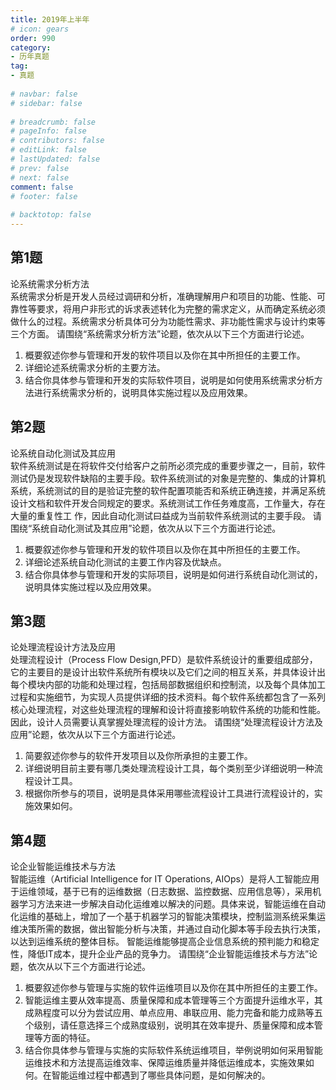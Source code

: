```yaml
---  
title: 2019年上半年  
# icon: gears  
order: 990  
category:  
- 历年真题  
tag:  
- 真题  
  
# navbar: false  
# sidebar: false  
  
# breadcrumb: false  
# pageInfo: false  
# contributors: false  
# editLink: false  
# lastUpdated: false  
# prev: false  
# next: false  
comment: false  
# footer: false  
  
# backtotop: false  
---  
```

## 第1题 ##

论系统需求分析方法  
系统需求分析是开发人员经过调研和分析，准确理解用户和项目的功能、性能、可靠性等要求，将用户非形式的诉求表述转化为完整的需求定义，从而确定系统必须做什么的过程。系统需求分析具体可分为功能性需求、非功能性需求与设计约束等三个方面。 请围绕“系统需求分析方法”论题，依次从以下三个方面进行论述。  
1. 概要叙述你参与管理和开发的软件项目以及你在其中所担任的主要工作。  
2. 详细论述系统需求分析的主要方法。  
3. 结合你具体参与管理和开发的实际软件项目，说明是如何使用系统需求分析方法进行系统需求分析的，说明具体实施过程以及应用效果。  


## 第2题 ##

论系统自动化测试及其应用  
软件系统测试是在将软件交付给客户之前所必须完成的重要步骤之一，目前，软件测试仍是发现软件缺陷的主要手段。软件系统测试的对象是完整的、集成的计算机系统，系统测试的目的是验证完整的软件配置项能否和系统正确连接，并满足系统设计文档和软件开发合同规定的要求。系统测试工作任务难度高，工作量大，存在大量的重复性工 作，因此自动化测试曰益成为当前软件系统测试的主要手段。 请围绕“系统自动化测试及其应用”论题，依次从以下三个方面进行论述。  
1. 概要叙述你参与管理和开发的软件项目以及你在其中所担任的主要工作。  
2. 详细论述系统自动化测试的主要工作内容及优缺点。  
3. 结合你具体参与管理和开发的实际项目，说明是如何进行系统自动化测试的，说明具体实施过程以及应用效果。  


## 第3题 ##

论处理流程设计方法及应用  
处理流程设计（Process Flow Design,PFD）是软件系统设计的重要组成部分，它的主要目的是设计出软件系统所有模块以及它们之间的相互关系，并具体设计出每个模块内部的功能和处理过程，包括局部数据组织和控制流，以及每个具体加工过程和实施细节，为实现人员提供详细的技术资料。每个软件系统都包含了一系列核心处理流程，对这些处理流程的理解和设计将直接影响软件系统的功能和性能。因此，设计人员需要认真掌握处理流程的设计方法。 请围绕“处理流程设计方法及应用”论题，依次从以下三个方面进行论述。  
1. 简要叙述你参与的软件开发项目以及你所承担的主要工作。  
2. 详细说明目前主要有哪几类处理流程设计工具，每个类别至少详细说明一种流程设计工具。  
3. 根据你所参与的项目，说明是具体采用哪些流程设计工具进行流程设计的，实施效果如何。  


## 第4题 ##

论企业智能运维技术与方法  
智能运维（Artificial Intelligence for IT Operations, AIOps）是将人工智能应用于运维领域，基于已有的运维数据（日志数据、监控数据、应用信息等），采用机器学习方法来进一步解决自动化运维难以解决的问题。具体来说，智能运维在自动化运维的基础上，增加了一个基于机器学习的智能决策模块，控制监测系统采集运维决策所需的数据，做出智能分析与决策，并通过自动化脚本等手段去执行决策，以达到运维系统的整体目标。 智能运维能够提高企业信息系统的预判能力和稳定性，降低IT成本，提升企业产品的竞争力。 请围绕“企业智能运维技术与方法”论题，依次从以下三个方面进行论述。  
1. 概要叙述你参与管理与实施的软件运维项目以及你在其中所担任的主要工作。  
2. 智能运维主要从效率提高、质量保障和成本管理等三个方面提升运维水平，其成熟程度可以分为尝试应用、单点应用、串联应用、能力完备和能力成熟等五个级别，请任意选择三个成熟度级别，说明其在效率提升、质量保障和成本管理等方面的特征。  
3. 结合你具体参与管理与实施的实际软件系统运维项目，举例说明如何采用智能运维技术和方法提高运维效率、保障运维质量并降低运维成本，实施效果如何。在智能运维过程中都遇到了哪些具体问题，是如何解决的。  


